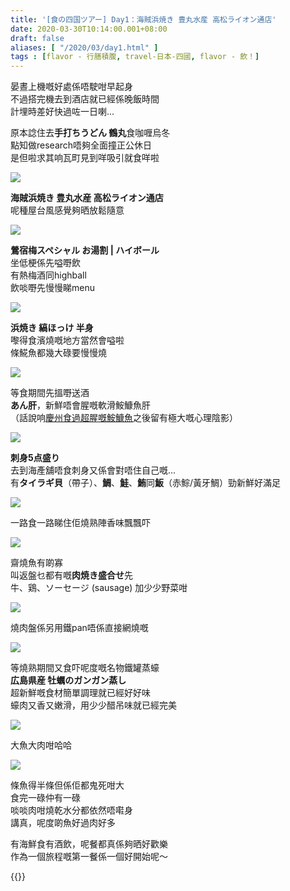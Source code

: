 ```yaml
---
title: '[食の四国ツアー] Day1：海賊浜焼き 豊丸水産 高松ライオン通店'
date: 2020-03-30T10:14:00.001+08:00
draft: false
aliases: [ "/2020/03/day1.html" ]
tags : [flavor - 行膳積腹, travel-日本-四國, flavor - 飲！]
---
```


晏晝上機嘅好處係唔駛咁早起身  
不過搭完機去到酒店就已經係晚飯時間  
計埋時差好快過咗一日喇...  
  
原本諗住去**手打ちうどん 鶴丸**食咖喱烏冬  
點知做research唔夠全面撞正公休日  
是但啦求其响瓦町見到咩吸引就食咩啦  

![](/images/shikoku1a.jpg)

**海賊浜焼き 豊丸水産 高松ライオン通店**  
呢種屋台風感覺夠晒放鬆隨意  

![](/images/shikoku1a1.jpg)

**鶯宿梅スペシャル お湯割 | ハイボール**  
坐低梗係先嗌嘢飲  
有熱梅酒同highball  
飲啖嘢先慢慢睇menu  

![](/images/shikoku1a2.jpg)

**浜焼き 縞ほっけ 半身**  
嚟得食濱燒嘅地方當然會嗌啦  
條𩸽魚都幾大碌要慢慢燒  

![](/images/shikoku1a3.jpg)

等食期間先搵嘢送酒  
**あん肝**，新鮮唔會腥嘅軟滑鮟鱇魚肝  
（話說响[慶州食過超腥嘅鮟鱇魚](https://hidie.net/busanjj2b/)之後留有極大嘅心理陰影）  

![](/images/shikoku1a4.jpg)

**刺身5点盛り**  
去到海產舖唔食刺身又係會對唔住自己嘅...  
有**タイラギ貝**（帶子）、**鯛**、**鮭**、**鮪**同**魬**（赤鯮/黃牙鯛）勁新鮮好滿足  

![](/images/shikoku1a5.jpg)

一路食一路睇住佢燒熟陣香味飄飄吓  

![](/images/shikoku1a6.jpg)

齋燒魚有啲寡  
叫返盤乜都有嘅**肉焼き盛合せ**先  
牛、鶏、ソーセージ (sausage) 加少少野菜咁  

![](/images/shikoku1a7.jpg)

燒肉盤係另用鐵pan唔係直接網燒嘅  

![](/images/shikoku1a8.jpg)

等燒熟期間又食吓呢度嘅名物鐵罐蒸蠔  
**広島県産 牡蠣のガンガン蒸し**  
超新鮮嘅食材簡單調理就已經好好味  
蠔肉又香又嫩滑，用少少醋吊味就已經完美  

![](/images/shikoku1a9.jpg)

大魚大肉咁哈哈  

![](/images/shikoku1a10.jpg)

條魚得半條但係佢都鬼死咁大  
食完一碌仲有一碌  
啖啖肉咁燒乾水分都依然唔嚡身  
講真，呢度啲魚好過肉好多  
  
有海鮮食有酒飲，呢餐都真係夠晒好歡樂  
作為一個旅程嘅第一餐係一個好開始呢～  
  
{{<shikoku>}}
